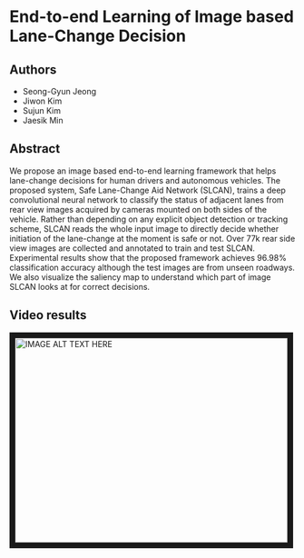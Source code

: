 # End-to-end Learning of Image based Lane-Change Decision

## Authors
  - Seong-Gyun Jeong
  - Jiwon Kim
  - Sujun Kim
  - Jaesik Min

## Abstract
  We propose an image based end-to-end learning framework that helps lane-change decisions for human drivers and autonomous vehicles. The proposed system, Safe Lane-Change Aid Network (SLCAN), trains a deep convolutional neural network to classify the status of adjacent lanes from rear view images acquired by cameras mounted on both sides of the vehicle. Rather than depending on any explicit object detection or tracking scheme, SLCAN reads the whole input image to directly decide whether initiation of the lane-change at the moment is safe or not. Over 77k rear side view images are collected and annotated to train and test SLCAN. Experimental results show that the proposed framework achieves 96.98\% classification accuracy although the test images are from unseen roadways. We also visualize the saliency map to understand which part of image SLCAN looks at for correct decisions.

## Video results
<a href="http://www.youtube.com/watch?feature=player_embedded&v=d5xJSw6qSpo
" target="_blank"><img src="http://img.youtube.com/vi/d5xJSw6qSpo/0.jpg" 
alt="IMAGE ALT TEXT HERE" width="480" height="360" border="10" /></a>

